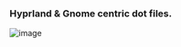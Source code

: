 ### Hyprland & Gnome centric dot files.


![image](https://github.com/user-attachments/assets/edb7a25a-7932-462a-83a9-03addfe1e7f2)
